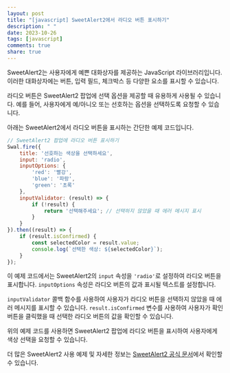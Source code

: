 ```yaml
---
layout: post
title: "[javascript] SweetAlert2에서 라디오 버튼 표시하기"
description: " "
date: 2023-10-26
tags: [javascript]
comments: true
share: true
---
```


SweetAlert2는 사용자에게 예쁜 대화상자를 제공하는 JavaScript 라이브러리입니다. 이러한 대화상자에는 버튼, 입력 필드, 체크박스 등 다양한 요소를 표시할 수 있습니다.

라디오 버튼은 SweetAlert2 팝업에 선택 옵션을 제공할 때 유용하게 사용될 수 있습니다. 예를 들어, 사용자에게 예/아니오 또는 선호하는 옵션을 선택하도록 요청할 수 있습니다.

아래는 SweetAlert2에서 라디오 버튼을 표시하는 간단한 예제 코드입니다.

```javascript
// SweetAlert2 팝업에 라디오 버튼 표시하기
Swal.fire({
    title: '선호하는 색상을 선택하세요',
    input: 'radio',
    inputOptions: {
        'red': '빨강',
        'blue': '파랑',
        'green': '초록'
    },
    inputValidator: (result) => {
        if (!result) {
            return '선택해주세요'; // 선택하지 않았을 때 에러 메시지 표시
        }
    }
}).then((result) => {
    if (result.isConfirmed) {
        const selectedColor = result.value;
        console.log(`선택한 색상: ${selectedColor}`);
    }
});
```

이 예제 코드에서는 SweetAlert2의 `input` 속성을 `'radio'`로 설정하여 라디오 버튼을 표시합니다. `inputOptions` 속성은 라디오 버튼의 값과 표시될 텍스트를 설정합니다.

`inputValidator` 콜백 함수를 사용하여 사용자가 라디오 버튼을 선택하지 않았을 때 에러 메시지를 표시할 수 있습니다. `result.isConfirmed` 변수를 사용하여 사용자가 확인 버튼을 클릭했을 때 선택한 라디오 버튼의 값을 확인할 수 있습니다.

위의 예제 코드를 사용하면 SweetAlert2 팝업에 라디오 버튼을 표시하여 사용자에게 색상 선택을 요청할 수 있습니다.

더 많은 SweetAlert2 사용 예제 및 자세한 정보는 [SweetAlert2 공식 문서](https://sweetalert2.github.io/)에서 확인할 수 있습니다.